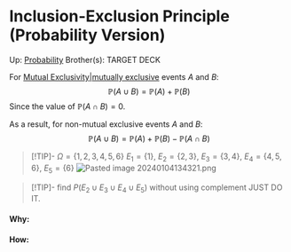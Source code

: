 # Inclusion-Exclusion Principle (Probability Version)

Up: [Probability](probability)
Brother(s):
TARGET DECK

For [Mutual Exclusivity|mutually exclusive](mutual_exclusivity|mutually_exclusive) events $A$ and $B$:
$$ \mathbb{P}(A \cup B) = \mathbb{P}(A) + \mathbb{P}(B)$$
Since the value of $\mathbb{P}(A \cap B) = 0.$

As a result, for non-mutual exclusive events $A$ and $B$:
$$  \mathbb{P}(A \cup B) = \mathbb{P}(A) + \mathbb{P}(B) - \mathbb{P}(A \cap B)$$


> [!TIP]- $Ω = \{1, 2, 3, 4, 5, 6\}$ $E_1 = \{1\},\ E_2 = \{2, 3\},\ E_3 = \{3, 4\},\ E_4 = \{4,5,6\},\ E_5 = \{6\}$
> ![Pasted image 20240104134321.png](pasted_image_20240104134321.png)


> [!TIP]- find $P(E_2 \cup E_3 \cup E_4 \cup E_5)$ without using complement
> JUST DO IT.





























#### Why:
#### How:










